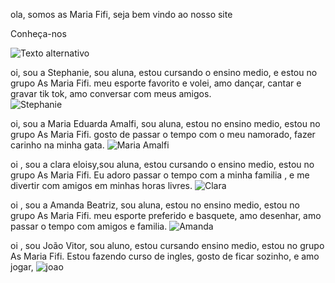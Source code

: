 ola, somos as Maria Fifi, seja bem vindo ao nosso site 

Conheça-nos 

<img src="meninas.png" alt="Texto alternativo" title="meninas" />

<!---
asmariafifi/asmariafifi is a ✨ special ✨ repository because its `README.md` (this file) appears on your GitHub profile.
You can click the Preview link to take a look at your changes.
--->

oi, sou a Stephanie, sou aluna, estou cursando o ensino medio, e estou no grupo As Maria Fifi. 
meu esporte favorito e volei, amo dançar, cantar e gravar tik tok, amo conversar com meus amigos.   
<img src="steh.jpeg" alt="Stephanie" title="steh" />

oi, sou a Maria Eduarda Amalfi, sou aluna, estou no ensino medio, estou no grupo As Maria Fifi.
gosto de passar o tempo com o meu namorado, fazer carinho na minha gata.
<img src="malfi.jpeg" alt="Maria Amalfi" title="malfi" />

oi , sou a clara eloisy,sou aluna, estou cursando o ensino medio, estou no grupo As Maria Fifi.
Eu adoro passar  o tempo com a minha familia , e me divertir com amigos em minhas horas livres.
<img src="clara.jpeg" alt="Clara" title="clara" />

oi , sou a Amanda Beatriz, sou aluna, estou no ensino medio, estou no grupo As Maria Fifi.
meu esporte preferido e basquete, amo desenhar, amo passar o tempo com amigos e familia.
<img src="amanda.jpeg" alt="Amanda" title="amanda" />

oi , sou João Vitor, sou aluno, estou cursando ensino medio, estou no grupo As Maria Fifi.
Estou fazendo curso de ingles, gosto de ficar sozinho, e amo jogar, 
<img src="joao.jpeg" alt="joao" title="joao" />
